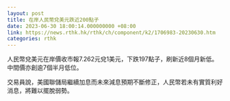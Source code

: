 ```yaml
---
layout: post
title: 在岸人民幣兌美元跌近200點子
date: 2023-06-30 18:00:14.000000000 +08:00
link: https://news.rthk.hk/rthk/ch/component/k2/1706983-20230630.htm
categories: rthk
---
```


人民幣兌美元在岸價收市報7.262元兌1美元，下跌197點子，刷新近8個月新低。中間價亦創逾7個半月低位。

交易員說，美國聯儲局繼續加息而未來減息預期不斷修正，人民幣若未有實質利好消息，將難以擺脫弱勢。

